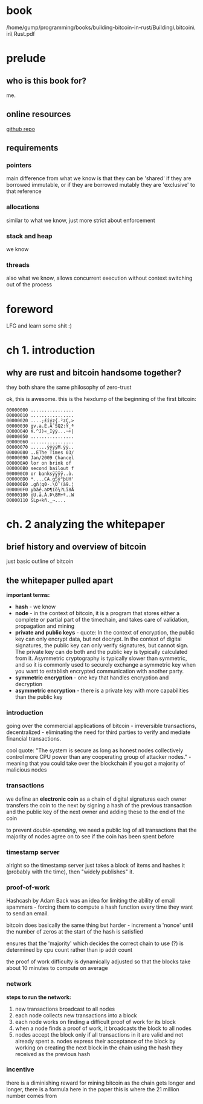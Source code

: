 # book
/home/gump/programming/books/building-bitcoin-in-rust/Building\ bitcoin\ in\ Rust.pdf
# prelude
## who is this book for?
me.
## online resources
[github repo](https://github.com/braiins/building-bitcoin-in-rust)
## requirements
### pointers
main difference from what we know is that they can be 'shared' if they are borrowed immutable, or if they are borrowed mutably they are 'exclusive' to that reference
### allocations
similar to what we know, just more strict about enforcement
### stack and heap
we know
### threads
also what we know, allows concurrent execution without context switching out of the process
# foreword
LFG and learn some shit :)
# ch 1. introduction
## why are rust and bitcoin handsome together?
they both share the same philosophy of zero-trust

ok, this is awesome. this is the hexdump of the beginning of the first bitcoin:
```
00000000 ................
00000010 ................
00000020 ....;£íýz{.²zÇ,>
00000030 gv.a.È.ÃˆŠQ2:Ÿ¸ª
00000040 K.^J)«_Iÿÿ...¬+|
00000050 ................
00000060 ................
00000070 ......ÿÿÿÿM.ÿÿ..
00000080 ..EThe Times 03/
00000090 Jan/2009 Chancel
000000A0 lor on brink of 
000000B0 second bailout f
000000C0 or banksÿÿÿÿ..ò.
000000D0 *....CA.gŠý°þUH'
000000E0 .gñ¦q0·.\Ö¨(à9.¦
000000F0 ybàê.aÞ¶Iö¼?Lï8Ä
00000100 óU.å.Á.Þ\8M÷º..W
00000110 ŠLp+kñ._¬....
```
# ch. 2 analyzing the whitepaper
## brief history and overview of bitcoin
just basic outline of bitcoin
## the whitepaper pulled apart
__important terms:__
- __hash__ - we know
- __node__ - in the context of bitcoin, it is a program that stores either a complete or partial part of the timechain, and takes care of validation, propagation and mining
- __private and public keys__ - quote:
    In the context of encryption, the public key can only encrypt data, but not decrypt. In the context of digital signatures, the public key can only verify signatures, but cannot sign. The private key can do both and the public key is typically calculated from it. Asymmetric cryptography is typically slower than symmetric, and so it is commonly used to securely exchange a symmetric key when you want to establish encrypted communication with another party.
- __symmetric encryption__ - one key that handles encryption and decryption
- __asymmetric encryption__ - there is a private key with more capabilities than the public key
### introduction
going over the commercial applications of bitcoin - irreversible transactions, decentralized - eliminating the need for third parties to verify and mediate financial transactions.

cool quote:
"The system is secure as long as honest nodes collectively control more CPU power than any cooperating group of attacker nodes." - meaning that you could take over the blockchain if you got a majority of malicious nodes
### transactions
we define an __electronic coin__ as a chain of digital signatures
    each owner transfers the coin to the next by signing a hash of the previous transaction and the public key of the next owner and adding these to the end of the coin

to prevent _double-spending_, we need a public log of all transactions that the majority of nodes agree on to see if the coin has been spent before
### timestamp server
alright so the timestamp server just takes a block of items and hashes it
(probably with the time), then "widely publishes" it.
### proof-of-work
Hashcash by Adam Back was an idea for limiting the ability of email spammers - forcing them to compute a hash function every time they want to send an email.

bitcoin does basically the same thing but harder - increment a 'nonce' until the number of zeros at the start of the hash is satisfied

ensures that the 'majority' which decides the correct chain to use (?) is determined by cpu count rather than ip addr count

the proof of work difficulty is dynamically adjusted so that the blocks take about 10 minutes to compute on average
### network
__steps to run the network:__
1. new transactions broadcast to all nodes
2. each node collects new transactions into a block
3. each node works on finding a difficult proof of work for its block
4. when a node finds a proof of work, it broadcasts the block to all nodes
5. nodes accept the block only if all transactions in it are valid and not already spent
    a. nodes express their acceptance of the block by working on creating the next block in the chain using the hash they received as the previous hash
### incentive
there is a diminishing reward for mining bitcoin as the chain gets longer and longer, there is a formula here in the paper
    this is where the 21 million number comes from
